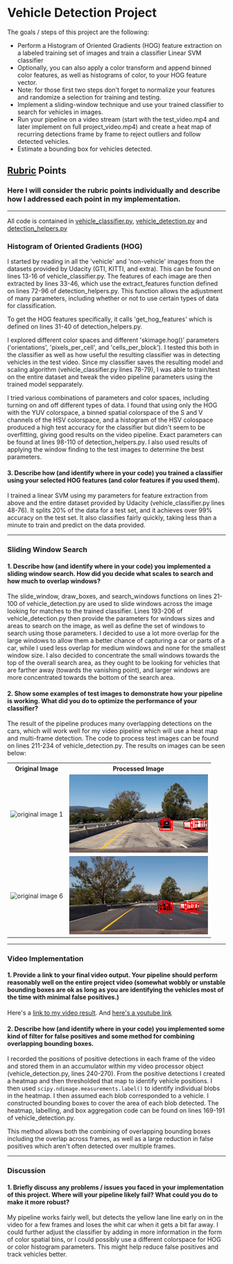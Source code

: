 # **Vehicle Detection Project**

The goals / steps of this project are the following:

* Perform a Histogram of Oriented Gradients (HOG) feature extraction on a labeled training set of images and train a classifier Linear SVM classifier
* Optionally, you can also apply a color transform and append binned color features, as well as histograms of color, to your HOG feature vector. 
* Note: for those first two steps don't forget to normalize your features and randomize a selection for training and testing.
* Implement a sliding-window technique and use your trained classifier to search for vehicles in images.
* Run your pipeline on a video stream (start with the test_video.mp4 and later implement on full project_video.mp4) and create a heat map of recurring detections frame by frame to reject outliers and follow detected vehicles.
* Estimate a bounding box for vehicles detected.



## [Rubric](https://review.udacity.com/#!/rubrics/513/view) Points

### Here I will consider the rubric points individually and describe how I addressed each point in my implementation.  

---

All code is contained in [vehicle\_classifier.py](./vehicle_classifier.py), [vehicle\_detection.py](./vehicle_detection.py) and [detection\_helpers.py](./detection_helpers.py)

### Histogram of Oriented Gradients (HOG)

I started by reading in all the 'vehicle' and 'non-vehicle' images from the datasets provided by Udacity (GTI, KITTI, and extra). This can be found on lines 13-16 of vehicle\_classifier.py. The features of each image are then extracted by lines 33-46, which use the extract\_features function defined on lines 72-96 of detection_helpers.py. This function allows the adjustment of many parameters, including whether or not to use certain types of data for classification.

To get the HOG features specifically, it calls 'get\_hog\_features' which is defined on lines 31-40 of detection\_helpers.py.

I explored different color spaces and different 'skimage.hog()' parameters ('orientations', 'pixels\_per\_cell', and 'cells\_per\_block'). I tested this both in the classifier as well as how useful the resulting classifier was in detecting vehicles in the test video. Since my classifier saves the resulting model and scaling algorithm (vehicle_classifier.py lines 78-79), I was able to train/test on the entire dataset and tweak the video pipeline parameters using the trained model sepparately.

I tried various combinations of parameters and color spaces, including turning on and off different types of data. I found that using only the HOG with the YUV colorspace, a binned spatial colorspace of the S and V channels of the HSV colorspace, and a histogram of the HSV colospace produced a high test accuracy for the classifier but didn't seem to be overfitting, giving good results on the video pipeline. Exact parameters can be found at lines 98-110 of detection_helpers.py. I also used results of applying the window finding to the test images to determine the best parameters.

#### 3. Describe how (and identify where in your code) you trained a classifier using your selected HOG features (and color features if you used them).

I trained a linear SVM using my parameters for feature extraction from above and the entire dataset provided by Udacity (vehicle_classifier.py lines 48-76). It splits 20% of the data for a test set, and it achieves over 99% accuracy on the test set. It also classifies fairly quickly, taking less than a minute to train and predict on the data provided.

---

### Sliding Window Search

#### 1. Describe how (and identify where in your code) you implemented a sliding window search.  How did you decide what scales to search and how much to overlap windows?

The slide_window, draw_boxes, and search_windows functions on lines 21-100 of vehicle_detection.py are used to slide windows across the image looking for matches to the trained classifier. Lines 193-206 of vehicle_detection.py then provide the parameters for windows sizes and areas to search on the image, as well as define the set of windows to search using those parameters. I decided to use a lot more overlap for the large windows to allow them a better chance of capturing a car or parts of a car, while I used less overlap for medium windows and none for the smallest window size. I also decided to concentrate the small windows towards the top of the overall search area, as they ought to be looking for vehicles that are farther away (towards the vanishing point), and larger windows are more concentrated towards the bottom of the search area.

#### 2. Show some examples of test images to demonstrate how your pipeline is working.  What did you do to optimize the performance of your classifier?

The result of the pipeline produces many overlapping detections on the cars, which will work well for my video pipeline which will use a heat map and multi-frame detection. The code to process test images can be found on lines 211-234 of vehicle_detection.py. The results on images can be seen below:

<center><table>
  <tr>
    <th>Original Image</th>
	<th>Processed Image</th>
  </tr>
  <tr>
    <td><img src="./test_images/test1.jpg" width=320 height=180 alt="original image 1"></td>
    <td><img src="./output_images/test1.png" width=320 height=180 alt="processed image 1"></td>
  </tr>
  <tr>
    <td><img src="./test_images/test6.jpg" width=320 height=180 alt="original image 6"></td>
    <td><img src="./output_images/test6.png" width=320 height=180 alt="processed image 6"></td>
  </tr>
</table></center>

---

### Video Implementation

#### 1. Provide a link to your final video output.  Your pipeline should perform reasonably well on the entire project video (somewhat wobbly or unstable bounding boxes are ok as long as you are identifying the vehicles most of the time with minimal false positives.)

Here's a [link to my video result](./project_output.mp4). And [here's a youtube link](https://youtu.be/i398ie0THQg)


#### 2. Describe how (and identify where in your code) you implemented some kind of filter for false positives and some method for combining overlapping bounding boxes.

I recorded the positions of positive detections in each frame of the video and stored them in an accumulator within my video processor object (vehicle\_detection.py, lines 240-270). From the positive detections I created a heatmap and then thresholded that map to identify vehicle positions. I then used `scipy.ndimage.measurements.label()` to identify individual blobs in the heatmap. I then assumed each blob corresponded to a vehicle. I constructed bounding boxes to cover the area of each blob detected. The heatmap, labelling, and box aggregation code can be found on lines 169-191 of vehicle_detection.py.

This method allows both the combining of overlapping bounding boxes including the overlap across frames, as well as a large reduction in false positives which aren't often detected over multiple frames.

---

### Discussion

#### 1. Briefly discuss any problems / issues you faced in your implementation of this project.  Where will your pipeline likely fail?  What could you do to make it more robust?

My pipeline works fairly well, but detects the yellow lane line early on in the video for a few frames and loses the whit car when it gets a bit far away. I could further adjust the classifier by adding in more information in the form of color spatial bins, or I could possibly use a different colorspace for HOG or color histogram parameters. This might help reduce false positives and track vehicles better.